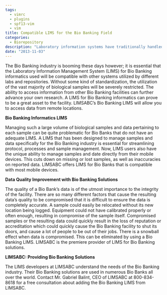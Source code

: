 ```yaml
---
tags:
  - vimrc
  - plugins
  - spf13-vim
  - vim
title: Compatible LIMS for the Bio Banking Field
categories:
  - Biorepository
description: "Laboratory information systems have traditionally handled only the management and "
date: "2013-11-03"
---
```


The Bio Banking industry is booming these days however; it is essential that the Laboratory Information Management System (LIMS) for Bio Banking informatics used will be compatible with other systems utilized by different labs and repositories. Without some kind of standardization, the utilization of the vast majority of biological samples will be severely restricted. The ability to access information from other Bio Banking facilities can further advance your own research. A LIMS for Bio Banking informatics can prove to be a great asset to the facility. LIMSABC’s Bio Banking LIMS will allow you to access data from remote locations.

 

**Bio Banking Informatics LIMS**

Managing such a large volume of biological samples and data pertaining to each sample can be quite problematic for Bio Banks that do not have an adequate LIMS. A LIMS that has been designed to manage samples and data specifically for the Bio Banking industry is essential for streamlining protocol, processes and sample management. Now, LIMS users also have the unique ability to manage samples and date directly from their mobile devices. This cuts down on missing or lost samples, as well as inaccuracies on reported data. LIMSABC offers LIMS for Bio Banks that is compatible with most mobile devices.

**Data Quality Improvement with Bio Banking Solutions**

The quality of a Bio Bank’s data is of the utmost importance to the integrity of the facility. There are so many different factors that cause the resulting data’s quality to be compromised that it is difficult to ensure the data is completely accurate. A sample could easily be relocated without its new location being logged. Equipment could not have calibrated properly or often enough, resulting in compromise of the sample itself. Compromised samples or the resulting data could quickly result in the loss of reputation or accreditation which could quickly cause the Bio Banking facility to shut its doors, and cause a lot of people to be out of their jobs. There is a snowball effect when data is compromised. This can be eliminated by using a Bio Banking LIMS. LIMSABC is the premiere provider of LIMS for Bio Banking solutions.

**LIMSABC: Providing Bio Banking Solutions**

The LIMS developers at LIMSABC understand the needs of the Bio Banking industry. Their Bio Banking solutions are used in numerous Bio Banks all over the world. Contact Mr. Gabriel Balint, CEO of LIMSABC at 800-834-8618 for a free consultation about adding the Bio Banking LIMS from LIMSABC.   